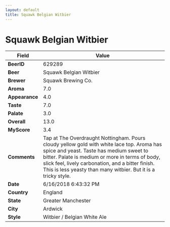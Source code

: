 ```yaml
---
layout: default
title: Squawk Belgian Witbier
---
```


# Squawk Belgian Witbier

| Field         | Value     |
|---------------|-----------|
| **BeerID** | 629289 |
| **Beer** | Squawk Belgian Witbier |
| **Brewer** | Squawk Brewing Co. |
| **Aroma** | 7.0 |
| **Appearance** | 4.0 |
| **Taste** | 7.0 |
| **Palate** | 3.0 |
| **Overall** | 13.0 |
| **MyScore** | 3.4 |
| **Comments** | Tap at The Overdraught Nottingham. Pours cloudy yellow gold with white lace top. Aroma has spice and yeast. Taste has medium sweet to bitter. Palate is medium or more in terms of body, slick feel, lively carbonation, and a bitter finish. This is less yeasty than many witbier. But it is a tricky style. |
| **Date** | 6/16/2018 6:43:32 PM |
| **Country** | England |
| **State** | Greater Manchester |
| **City** | Ardwick |
| **Style** | Witbier / Belgian White Ale |
